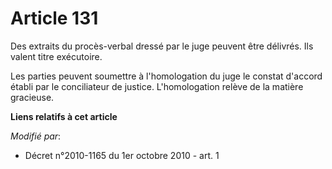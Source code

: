 # Article 131

Des extraits du procès-verbal dressé par le juge peuvent être délivrés. Ils valent titre exécutoire.

Les parties peuvent soumettre à l'homologation du juge le constat d'accord établi par le conciliateur de justice.
L'homologation relève de la matière gracieuse.

**Liens relatifs à cet article**

_Modifié par_:

  - Décret n°2010-1165 du 1er octobre 2010 - art. 1
